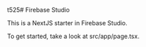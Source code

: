 
t525# Firebase Studio

This is a NextJS starter in Firebase Studio.

To get started, take a look at src/app/page.tsx.
